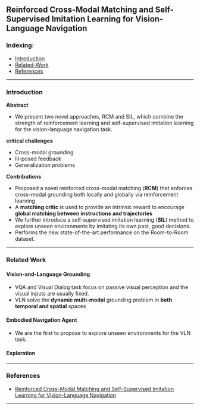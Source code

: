 ## Reinforced Cross-Modal Matching and Self-Supervised Imitation Learning for Vision-Language Navigation

### Indexing:
- [Introduction](#Introduction)
- [Related-Work](#Related-Work)
- [References](#References)

---
### Introduction
**Abstract**
- We present two novel approaches, RCM and SIL, which combine the strength of reinforcement learning and self-supervised imitation learning for the vision-language navigation task.

**critical challenges**
- Cross-modal grounding
- Ill-posed feedback
- Generalization problems

**Contributions**
- Proposed a novel reinforced cross-modal matching (**RCM**) that enforces cross-modal grounding both locally and globally via reinforcement learning
- A **matching critic** is used to provide an intrinsic reward to encourage **global matching between instructions and trajectories**
- We further introduce a self-supervised imitation learning (**SIL**) method to explore unseen environments by imitating its own past, good decisions.
- Performs the new state-of-the-art performance on the Room-to-Room dataset.

---
### Related Work
#### Vision-and-Language Grounding
- VQA and Visual Dialog task focus on passive visual perception and the visual inputs are usually fixed.
- VLN solve the **dynamic multi-modal** grounding problem in **both temporal and spatial** spaces

#### Embodied Navigation Agent
- We are the first to propose to explore unseen environments for the VLN task.

#### Exploration


---
### References
- [Reinforced Cross-Modal Matching and Self-Supervised Imitation Learning for Vision-Language Navigation](https://arxiv.org/pdf/1811.10092.pdf)
---
